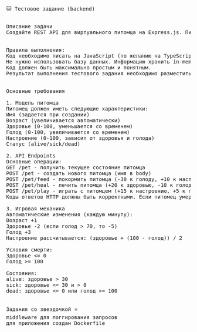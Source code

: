 <pre>
🐱 Тестовое задание (backend)


Описание задачи
Создайте REST API для виртуального питомца на Express.js. Питомец должен быть "живым" - его состояние меняется со временем, и за ним нужно ухаживать.


Правила выполнения:
Код необходимо писать на JavaScript (по желанию на TypeScript) + express.js
Не нужно использовать базу данных. Информацию хранить in-memory или в JSON файле
Код должен быть максимально простым и понятным.
Результат выполнения тестового задания необходимо разместить на GitHub и оставить ссылку на него.


Основные требования

1. Модель питомца
Питомец должен иметь следующие характеристики:
Имя (задается при создании)
Возраст (увеличивается автоматически)
Здоровье (0-100, уменьшается со временем)
Голод (0-100, увеличивается со временем)
Настроение (0-100, зависит от здоровья и голода)
Статус (alive/sick/dead)

2. API Endpoints
Основные операции:
GET /pet - получить текущее состояние питомца
POST /pet - создать нового питомца (имя в body)
POST /pet/feed - покормить питомца (-30 к голоду, +10 к настроению)
POST /pet/heal - лечить питомца (+20 к здоровью, -10 к голоду)
POST /pet/play - играть с питомцем (+15 к настроению, +5 к голоду)
Коды ответов HTTP должны быть корректными. Если питомец умер, отдавать ошибку при взаимодействии

3. Игровая механика
Автоматические изменения (каждую минуту):
Возраст +1
Здоровье -2 (если голод > 70, то -5)
Голод +3
Настроение рассчитывается: (здоровье + (100 - голод)) / 2

Условия смерти:
Здоровье <= 0
Голод >= 100

Состояния:
alive: здоровье > 30
sick: здоровье <= 30 и > 0
dead: здоровье <= 0 или голод >= 100

  
Задания со звездочкой ⭐️
middleware для логгирования запросов
для приложения создан Dockerfile
</pre>




